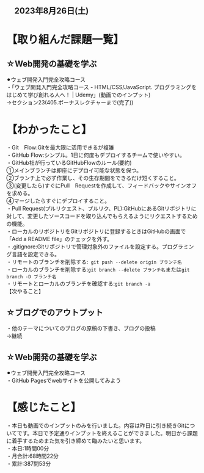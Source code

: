 ## 　2023年8月26日(土)
# 【取り組んだ課題一覧】
## ☆Web開発の基礎を学ぶ
⚫︎ウェブ開発入門完全攻略コース<br>
・「ウェブ開発入門完全攻略コース - HTML/CSS/JavaScript. プログラミングをはじめて学び創れる人へ！ | Udemy」(動画でのインプット)<br>
→セクション23(405.ボーナスレクチャーまで(完了))<br>
# 【わかったこと】
・Git　Flow:Gitを最大限に活用できるが複雑<br>
・GitHub Flow:シンプル。1日に何度もデプロイするチームで使いやすい。<br>
・GitHub社が行っているGitHubFlowのルール(要約)<br>
①メインブランチは即座にデプロイ可能な状態を保つ。<br>
②ブランチ上で必ず作業し、その生存期間をできるだけ短くすること。<br>
③(変更したら)すぐにPull　Requestを作成して、フィードバックやサインオフを求める。<br>
④マージしたらすぐにデプロイすること。<br>
・Pull Request(プルリクエスト、プルリク、PL):GitHubにあるGitリポジトリに対して、変更したソースコードを取り込んでもらえるようにリクエストするための機能。<br>
・ローカルのリポジトリをGitリポジトリに登録するときはGitHubの画面で「Add a README file」のチェックを外す。<br>
・.gitignore:Gitリポジトリで管理対象外のファイルを設定する。プログラミング言語を設定できる。<br>
・リモートのブランチを削除する:` git push --delete origin ブランチ名`<br>
・ローカルのブランチを削除する:`git branch --delete ブランチ名`または`git branch -D ブランチ名`<br>
・リモートとローカルのブランチを確認する:`git branch -a`<br>
【次やること】
## ☆ブログでのアウトプット
・他のテーマについてのブログの原稿の下書き、ブログの投稿<br>
→継続<br>
## ☆Web開発の基礎を学ぶ
⚫︎ウェブ開発入門完全攻略コース<br>
・GitHub Pagesでwebサイトを公開してみよう<br>
# 【感じたこと】
・本日も動画でのインプットのみを行いました。内容は昨日に引き続きGitについてです。本日で予定通りインプットを終えることができました。明日から課題に着手するためまた気を引き締めて臨みたいと思います。<br>
・本日:1時間00分<br>
・月合計:68時間22分<br>
・累計:387間53分<br>
